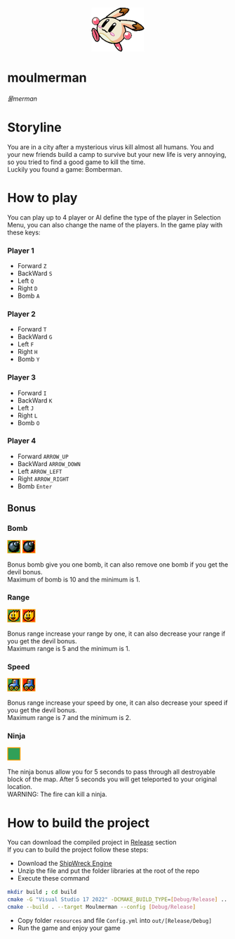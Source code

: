 <p align="center">
    <img src=".github/images/Bestiole.png"
    alt="Moulmerman Logo"
    style="height: 100px">
</p>

# moulmerman
###### 물merman

# Storyline
You are in a city after a mysterious virus kill almost all humans.
You and your new friends build a camp to survive but your new life
is very annoying, so you tried to find a good game to kill the time. </br>
Luckily you found a game: Bomberman.

# How to play
You can play up to 4 player or AI define the type of the player
in Selection Menu, you can also change the name of the players.
In the game play with these keys:
### Player 1
* Forward `Z`
* BackWard `S`
* Left `Q`
* Right `D`
* Bomb `A`
### Player 2
* Forward `T`
* BackWard `G`
* Left `F`
* Right `H`
* Bomb `Y`
### Player 3
* Forward `I`
* BackWard `K`
* Left `J`
* Right `L`
* Bomb `O`
### Player 4
* Forward `ARROW_UP`
* BackWard `ARROW_DOWN`
* Left `ARROW_LEFT`
* Right `ARROW_RIGHT`
* Bomb `Enter`

## Bonus
### Bomb
<p>
    <img src=".github/images/bomb_icon.png"
    alt="Bomb Logo"
    style="height: 30px">
    <img src=".github/images/devil_bomb_icon.png"
    alt="Devil Bomb Logo"
    style="height: 30px">
</p>
Bonus bomb give you one bomb, 
it can also remove one bomb if you get the devil bonus. </br>
Maximum of bomb is 10 and the minimum is 1.

### Range
<p>
    <img src=".github/images/range_icon.png"
    alt="Range Logo"
    style="height: 30px">
    <img src=".github/images/devil_range_icon.png"
    alt="Devil Range Logo"
    style="height: 30px">
</p>
Bonus range increase your range by one, 
it can also decrease your range if you get the devil bonus. </br>
Maximum range is 5 and the minimum is 1.

### Speed
<p>
    <img src=".github/images/speed_icon.png"
    alt="Speed Logo"
    style="height: 30px">
    <img src=".github/images/devil_speed_icon.png"
    alt="Devil Speed Logo"
    style="height: 30px">
</p>
Bonus range increase your speed by one, 
it can also decrease your speed if you get the devil bonus. </br>
Maximum range is 7 and the minimum is 2.

### Ninja
<p>
    <img src=".github/images/ninja_icon.png"
    alt="Speed Logo"
    style="height: 30px">
</p>
The ninja bonus allow you for 5 seconds to pass through all destroyable
block of the map. After 5 seconds you will get teleported to your original location. </br>
WARNING: The fire can kill a ninja.

# How to build the project
You can download the compiled project in [Release](https://github.com/Alvarwow69/moulmerman/releases) section </br>
If you can to build the project follow these steps:
* Download the [ShipWreck Engine](http://api.creative-rift.com/download_sw/libs?platform=windows&v=alpha-0.3-beta_12.rar)
* Unzip the file and put the folder libraries at the root of the repo
* Execute these command
```bash
mkdir build ; cd build
cmake -G "Visual Studio 17 2022" -DCMAKE_BUILD_TYPE=[Debug/Release] ..
cmake --build . --target Moulmerman --config [Debug/Release]
```
* Copy folder `resources` and file `Config.yml` into `out/[Release/Debug]`
* Run the game and enjoy your game